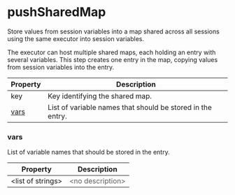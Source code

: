 # pushSharedMap

Store values from session variables into a map shared across all sessions using the same executor into session variables. <p> The executor can host multiple shared maps, each holding an entry with several variables. This step creates one entry in the map, copying values from session variables into the entry. 

| Property | Description |
| ------- | -------- |
| key | Key identifying the shared map.  |
| [vars](#vars) | List of variable names that should be stored in the entry.  |

### <a id="vars"></a>vars

List of variable names that should be stored in the entry. 

| Property | Description |
| ------- | -------- |
| &lt;list of strings&gt; | <font color="#606060">&lt;no description&gt;</font> |

